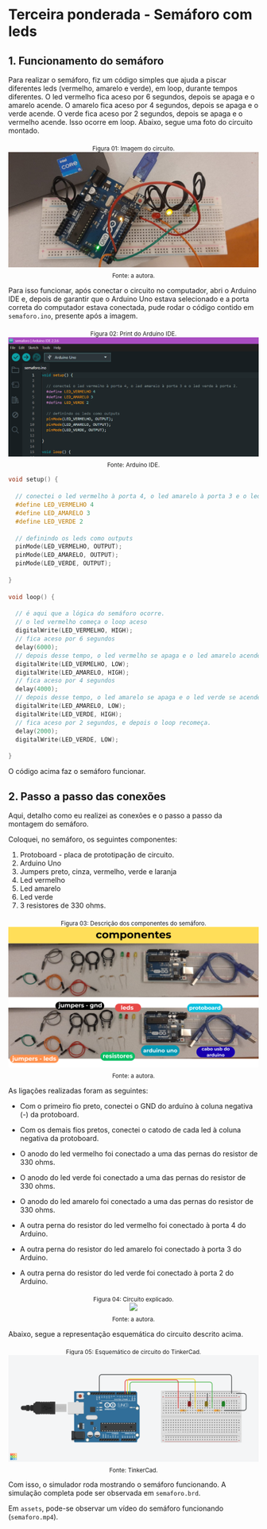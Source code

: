 # Terceira ponderada - Semáforo com leds

## 1. Funcionamento do semáforo

Para realizar o semáforo, fiz um código simples que ajuda a piscar diferentes leds (vermelho, amarelo e verde), em loop, durante tempos diferentes. O led vermelho fica aceso por 6 segundos, depois se apaga e o amarelo acende. O amarelo fica aceso por 4 segundos, depois se apaga e o verde acende. O verde fica aceso por 2 segundos, depois se apaga e o vermelho acende. Isso ocorre em loop. Abaixo, segue uma foto do circuito montado.

<div align="center">
<sub>Figura 01: Imagem do circuito.</sub>
</div>
<div align="center">
<img src="assets/circuito.jpg">
</div>

<div align="center">
<sub>Fonte: a autora.</sub>
</div>

Para isso funcionar, após conectar o circuito no computador, abri o Arduino IDE e, depois de garantir que o Arduino Uno estava selecionado e a porta correta do computador estava conectada, pude rodar o código contido em `semaforo.ino`, presente após a imagem.

<div align="center">
<sub>Figura 02: Print do Arduino IDE.</sub>
</div>
<div align="center">
<img src="assets/arduinoIDE.png">
</div>

<div align="center">
<sub>Fonte: Arduino IDE.</sub>
</div>

```c++
void setup() {

  // conectei o led vermelho à porta 4, o led amarelo à porta 3 e o led verde à porta 2.
  #define LED_VERMELHO 4
  #define LED_AMARELO 3 
  #define LED_VERDE 2

  // definindo os leds como outputs
  pinMode(LED_VERMELHO, OUTPUT);
  pinMode(LED_AMARELO, OUTPUT);
  pinMode(LED_VERDE, OUTPUT);

}

void loop() {

  // é aqui que a lógica do semáforo ocorre.
  // o led vermelho começa o loop aceso
  digitalWrite(LED_VERMELHO, HIGH);
  // fica aceso por 6 segundos
  delay(6000);
  // depois desse tempo, o led vermelho se apaga e o led amarelo acende.
  digitalWrite(LED_VERMELHO, LOW); 
  digitalWrite(LED_AMARELO, HIGH);
  // fica aceso por 4 segundos
  delay(4000);
  // depois desse tempo, o led amarelo se apaga e o led verde se acende.
  digitalWrite(LED_AMARELO, LOW);
  digitalWrite(LED_VERDE, HIGH);
  // fica aceso por 2 segundos, e depois o loop recomeça.
  delay(2000);
  digitalWrite(LED_VERDE, LOW);

}
```

O código acima faz o semáforo funcionar.

## 2. Passo a passo das conexões

Aqui, detalho como eu realizei as conexões e o passo a passo da montagem do semáforo.

Coloquei, no semáforo, os seguintes componentes:

1. Protoboard - placa de prototipação de circuito.
2. Arduino Uno 
3. Jumpers preto, cinza, vermelho, verde e laranja
4. Led vermelho
5. Led amarelo
6. Led verde
7. 3 resistores de 330 ohms.
  
<div align="center">
<sub>Figura 03: Descrição dos componentes do semáforo.</sub>
</div>
<div align="center">
<img src="assets/componentes.png">
</div>

<div align="center">
<sub>Fonte: a autora.</sub>
</div>

As ligações realizadas foram as seguintes: 

- Com o primeiro fio preto, conectei o GND do arduíno à coluna negativa (-) da protoboard.

- Com os demais fios pretos, conectei o catodo de cada led à coluna negativa da protoboard.

- O anodo do led vermelho foi conectado a uma das pernas do resistor de 330 ohms.

- O anodo do led verde foi conectado a uma das pernas do resistor de 330 ohms.

- O anodo do led amarelo foi conectado a uma das pernas do resistor de 330 ohms.

- A outra perna do resistor do led vermelho foi conectado à porta 4 do Arduino.

- A outra perna do resistor do led amarelo foi conectado à porta 3 do Arduino.

- A outra perna do resistor do led verde foi conectado à porta 2 do Arduino.

<div align="center">
<sub>Figura 04: Circuito explicado.</sub>
</div>
<div align="center">
<img src="assets/conexões.png">
</div>

<div align="center">
<sub>Fonte: a autora.</sub>
</div>

Abaixo, segue a representação esquemática do circuito descrito acima.

<div align="center">
<sub>Figura 05: Esquemático de circuito do TinkerCad.</sub>
</div>
<div align="center">
<img src="assets/semaforo.png">
</div>

<div align="center">
<sub>Fonte: TinkerCad.</sub>
</div>

Com isso, o simulador roda mostrando o semáforo funcionando. A simulação completa pode ser observada em `semaforo.brd`.

Em `assets`, pode-se observar um vídeo do semáforo funcionando (`semaforo.mp4`).

